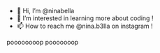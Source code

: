 - 👋 Hi, I’m @ninabella
- 👀 I’m interested in learning more about coding !
- 📫 How to reach me @nina.b3lla on instagram !

poooooooop pooooooop
